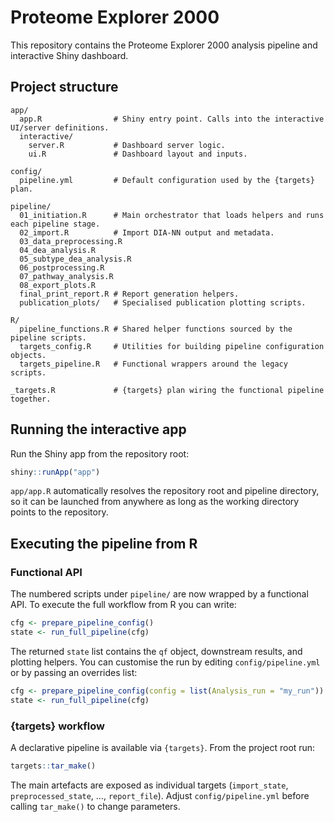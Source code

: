 # Proteome Explorer 2000

This repository contains the Proteome Explorer 2000 analysis pipeline and interactive Shiny dashboard.

## Project structure

```
app/
  app.R                # Shiny entry point. Calls into the interactive UI/server definitions.
  interactive/
    server.R           # Dashboard server logic.
    ui.R               # Dashboard layout and inputs.

config/
  pipeline.yml         # Default configuration used by the {targets} plan.

pipeline/
  01_initiation.R      # Main orchestrator that loads helpers and runs each pipeline stage.
  02_import.R          # Import DIA-NN output and metadata.
  03_data_preprocessing.R
  04_dea_analysis.R
  05_subtype_dea_analysis.R
  06_postprocessing.R
  07_pathway_analysis.R
  08_export_plots.R
  final_print_report.R # Report generation helpers.
  publication_plots/   # Specialised publication plotting scripts.

R/
  pipeline_functions.R # Shared helper functions sourced by the pipeline scripts.
  targets_config.R     # Utilities for building pipeline configuration objects.
  targets_pipeline.R   # Functional wrappers around the legacy scripts.

_targets.R             # {targets} plan wiring the functional pipeline together.
```

## Running the interactive app

Run the Shiny app from the repository root:

```r
shiny::runApp("app")
```

`app/app.R` automatically resolves the repository root and pipeline directory, so it can be launched from anywhere as long as the working directory points to the repository.

## Executing the pipeline from R

### Functional API

The numbered scripts under `pipeline/` are now wrapped by a functional API. To execute the full workflow from R you can write:

```r
cfg <- prepare_pipeline_config()
state <- run_full_pipeline(cfg)
```

The returned `state` list contains the `qf` object, downstream results, and plotting helpers. You can customise the run by editing `config/pipeline.yml` or by passing an overrides list:

```r
cfg <- prepare_pipeline_config(config = list(Analysis_run = "my_run"))
state <- run_full_pipeline(cfg)
```

### {targets} workflow

A declarative pipeline is available via `{targets}`. From the project root run:

```r
targets::tar_make()
```

The main artefacts are exposed as individual targets (`import_state`, `preprocessed_state`, …, `report_file`). Adjust `config/pipeline.yml` before calling `tar_make()` to change parameters.

